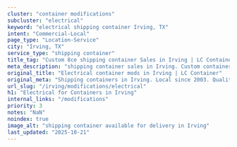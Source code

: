 ```yaml
---
cluster: "container modifications"
subcluster: "electrical"
keyword: "electrical shipping container Irving, TX"
intent: "Commercial-Local"
page_type: "Location-Service"
city: "Irving, TX"
service_type: "shipping container"
title_tag: "Custom 8ce shipping container Sales in Irving | LC Container"
meta_description: "shipping container sales in Irving. Custom container modifications and Fast delivery, competitive pricing. Serving modifications area. Quote ID: WC6. Call (214) 524-4168 for your free quote today."
original_title: "Electrical container mods in Irving | LC Container"
original_meta: "Shipping containers in Irving. Local since 2003. Quality containers. Fast delivery. Get your free quote — call (214) 524-4168 today. LC Container — your trus..."
url_slug: "/irving/modifications/electrical"
h1: "Electrical for Containers in Irving"
internal_links: "/modifications"
priority: 3
notes: "NaN"
noindex: true
image_alt: "shipping container available for delivery in Irving"
last_updated: "2025-10-21"
---
```


<!-- TODO: Add unique city/inventory copy, images, and internal links here. -->
